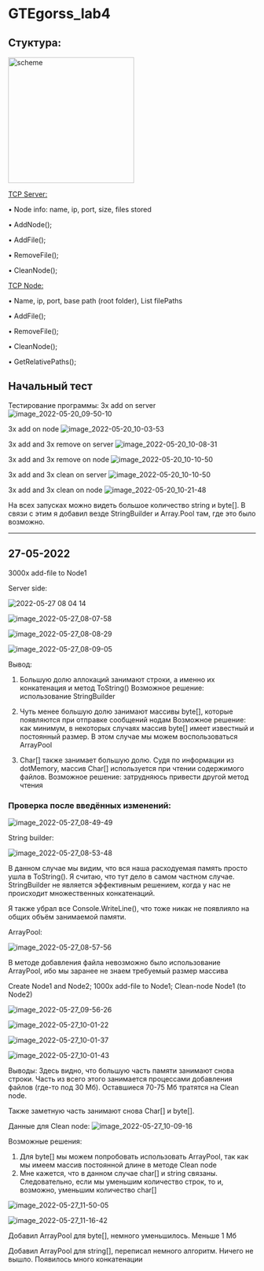 # GTEgorss_lab4

## Стуктура:
<img width="256" alt="scheme" src="https://user-images.githubusercontent.com/37060880/169501145-739a66ef-61a7-4a69-a645-3679cde751ce.png">


<ins>TCP Server:</ins>

  • Node info: name, ip, port, size, files stored
  
  • AddNode();
  
  • AddFile();
  
  • RemoveFile();
  
  • CleanNode();
  
  
<ins>TCP Node:</ins>

  • Name, ip, port, base path (root folder), List<string> filePaths
  
  • AddFile();
  
  • RemoveFile();
  
  • CleanNode();
  
  • GetRelativePaths();
  

 ## Начальный тест 

Тестирование программы:
3x add on server
![image_2022-05-20_09-50-10](https://user-images.githubusercontent.com/37060880/169482315-13d75dd1-0563-432c-9bb1-e6ac9afb821b.png)


3x add on node
![image_2022-05-20_10-03-53](https://user-images.githubusercontent.com/37060880/169482381-161c0338-5e60-41b0-8195-a8cefba3a47b.png)



3x add and 3x remove on server
![image_2022-05-20_10-08-31](https://user-images.githubusercontent.com/37060880/169482508-2ea009e8-1195-4112-8665-2aff1b426161.png)

3x add and 3x remove on node
![image_2022-05-20_10-10-50](https://user-images.githubusercontent.com/37060880/169482593-8361f456-c388-418b-a3cb-b91f3ea4cc78.png)


3x add and 3x clean on server
![image_2022-05-20_10-10-50](https://user-images.githubusercontent.com/37060880/169482675-685851be-c5f7-48b9-a488-b7dd56e353cf.png)


3x add and 3x clean on node
![image_2022-05-20_10-21-48](https://user-images.githubusercontent.com/37060880/169482744-2aa88154-e101-44d4-bec1-7b4a988974e0.png)


На всех запусках можно видеть большое количество string и byte[].
В связи с этим я добавил везде StringBuilder и Array.Pool там, где это было возможно.
  
  
  --------------------------------------------------------------------------------------------------------------------------------------------
  ## 27-05-2022
  
  3000x add-file to Node1
  
  Server side:
  
![2022-05-27 08 04 14](https://user-images.githubusercontent.com/37060880/170632956-bcc635c1-c8ce-44b4-8ea5-7b358d3139a1.jpg)

![image_2022-05-27_08-07-58](https://user-images.githubusercontent.com/37060880/170633409-d0a10472-e396-4198-8bc7-964a4b747e20.png)

![image_2022-05-27_08-08-29](https://user-images.githubusercontent.com/37060880/170633462-9283a731-dcad-44b6-80ee-36451235c0b0.png)

![image_2022-05-27_08-09-05](https://user-images.githubusercontent.com/37060880/170633447-94f765a8-77a7-4ed9-a3d1-39a8cc68f9b1.png)

  Вывод: 
  1) Большую долю аллокаций занимают строки, а именно их конкатенация и метод ToString()
    Возможное решение: использование StringBuilder
  
  2) Чуть менее большую долю занимают массивы byte[], которые появляются при отправке сообщений нодам
    Возможное решение: как минимум, в некоторых случаях массив byte[] имеет известный и постоянный размер. В этом случае мы можем воспользоваться ArrayPool
  
  3) Char[] также занимает большую долю. Судя по информации из dotMemory, массив Char[] используется при чтении содержимого файлов.
    Возможное решение: затрудняюсь привести другой метод чтения
  
  
  ### Проверка после введённых изменений:
  
![image_2022-05-27_08-49-49](https://user-images.githubusercontent.com/37060880/170639543-e67b429e-4ddb-4aa1-ab4b-215b445a6a1f.png)
  
  String builder:
  
  ![image_2022-05-27_08-53-48](https://user-images.githubusercontent.com/37060880/170639604-ba1e8709-a35b-4aa6-9d76-550b8d6b4fb5.png)

В данном случае мы видим, что вся наша расходуемая память просто ушла в ToString(). Я считаю, что тут дело в самом частном случае. StringBuilder не является эффективным решением, когда у нас не происходит множественных конкатенаций.
  
  
  Я также убрал все Console.WriteLine(), что тоже никак не появлияло на общих объём занимаемой памяти.
  
  
  ArrayPool:
  
  ![image_2022-05-27_08-57-56](https://user-images.githubusercontent.com/37060880/170639822-8cb547b6-bab0-4a13-92ae-b65ea6dd2760.png)
  
  В методе добавления файла невозможно было использование ArrayPool, ибо мы заранее не знаем требуемый размер массива
  
  
  
  Create Node1 and Node2; 1000x add-file to Node1; Clean-node Node1 (to Node2)
  
![image_2022-05-27_09-56-26](https://user-images.githubusercontent.com/37060880/170648360-2424d5ce-b5ad-494c-ae3f-67baf848ddb7.png)

![image_2022-05-27_10-01-22](https://user-images.githubusercontent.com/37060880/170648386-f96fc742-c95f-4a1a-96e0-cdaefd199bf7.png)

![image_2022-05-27_10-01-37](https://user-images.githubusercontent.com/37060880/170648404-dcf39fab-ddf5-4d6f-b321-87670586d30e.png)
  
![image_2022-05-27_10-01-43](https://user-images.githubusercontent.com/37060880/170648422-489ddb24-5b25-4bdc-b787-736b83f31279.png)
  
  Выводы:
  Здесь видно, что большую часть памяти занимают снова строки. Часть из всего этого занимается процессами добавления файлов (где-то под 30 Мб).
  Оставшиеся 70-75 Мб тратятся на Clean node.
  
  Также заметную часть занимают снова Char[] и byte[].
  
 Данные для Clean node:
![image_2022-05-27_10-09-16](https://user-images.githubusercontent.com/37060880/170649505-37fb0c9a-0211-4c2f-9b63-7f9e9e5b1161.png)
  
  Возможные решения:
  1) Для byte[] мы можем попробовать использовать ArrayPool, так как мы имеем массив постоянной длине в методе Clean node
  2) Мне кажется, что в данном случае char[] и string связаны. Следовательно, если мы уменьшим количество строк, то и, возможно, уменьшим количество char[]
  
  ![image_2022-05-27_11-50-05](https://user-images.githubusercontent.com/37060880/170665889-bb878045-10e4-4def-ba85-6bf107d886f8.png)
  
  ![image_2022-05-27_11-16-42](https://user-images.githubusercontent.com/37060880/170666438-02cb9c67-ed24-45f4-9986-b4e01196fea7.png)
  
  Добавил ArrayPool для byte[], немного уменьшилось. Меньше 1 Мб
  
  Добавил ArrayPool для string[], переписал немного алгоритм. Ничего не вышло. Появилось много конкатенации
  
  

